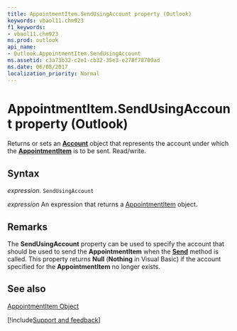 ```yaml
---
title: AppointmentItem.SendUsingAccount property (Outlook)
keywords: vbaol11.chm923
f1_keywords:
- vbaol11.chm923
ms.prod: outlook
api_name:
- Outlook.AppointmentItem.SendUsingAccount
ms.assetid: c3a73b32-c2e1-cb32-35e3-e278f78700ad
ms.date: 06/08/2017
localization_priority: Normal
---
```



# AppointmentItem.SendUsingAccount property (Outlook)

Returns or sets an  **[Account](Outlook.Account.md)** object that represents the account under which the **[AppointmentItem](Outlook.AppointmentItem.md)** is to be sent. Read/write.


## Syntax

_expression_. `SendUsingAccount`

 _expression_ An expression that returns a [AppointmentItem](Outlook.AppointmentItem.md) object.


## Remarks

The  **SendUsingAccount** property can be used to specify the account that should be used to send the **AppointmentItem** when the **[Send](Outlook.TaskItem.Send(method).md)** method is called. This property returns **Null** (**Nothing** in Visual Basic) if the account specified for the **AppointmentItem** no longer exists.


## See also


[AppointmentItem Object](Outlook.AppointmentItem.md)

[!include[Support and feedback](~/includes/feedback-boilerplate.md)]